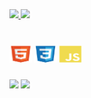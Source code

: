 <div>
  <a href="https://github.com/carvalhoBrenda">
    <img
      height="140em"
      src="https://github-readme-stats.vercel.app/api?username=carvalhoBrenda&show_icons=true&theme=dracula&include_all_commits=true&count_private=true"
    />
    <img
      height="140em"
      src="https://github-readme-stats.vercel.app/api/top-langs/?username=carvalhoBrenda&langs_count=5&theme=dracula&layout=compact"
    />
  </a>
</div>

##

<div style="display: inline_block">
  <br />
  <img
    align="center"
    alt="HTML"
    height="30"
    width="40"
    src="https://raw.githubusercontent.com/devicons/devicon/master/icons/html5/html5-original.svg"
  />
  <img
    align="center"
    alt="CSS"
    height="30"
    width="40"
    src="https://raw.githubusercontent.com/devicons/devicon/master/icons/css3/css3-original.svg"
  />
  <img
    align="center"
    alt="Javascript"
    height="30"
    width="40"
    src="https://raw.githubusercontent.com/devicons/devicon/master/icons/javascript/javascript-plain.svg"
  />
</div>

##

<div>
        <a href="mailto:bcarvalho610@gmail.com"
    ><img
      src="https://img.shields.io/badge/-Gmail-%23333?style=for-the-badge&logo=gmail&logoColor=white"
      target="_blank"
  /></a>
  <a
    href="https://www.linkedin.com/in/brenda-carvalho-b98698222/"
    target="_blank"
    ><img
      src="https://img.shields.io/badge/-LinkedIn-%230077B5?style=for-the-badge&logo=linkedin&logoColor=white"
      target="_blank"
  /></a>
</div>
